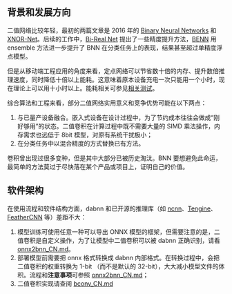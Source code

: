 ## 背景和发展方向

二值网络比较年轻，最初的两篇文章是 2016 年的 [Binary Neural Networks](https://arxiv.org/abs/1602.02830) 和 [XNOR-Net](https://arxiv.org/abs/1603.05279)。后续的工作中，[Bi-Real Net](https://arxiv.org/abs/1808.00278) 提出了一些精度提升方法，[BENN](https://arxiv.org/abs/1806.07550v2) 用 ensemble 方法进一步提升了 BNN 在分类任务上的表现，结果甚至超过单精度浮点模型。

但是从移动端工程应用的角度来看，定点网络可以节省数十倍的内存、提升数倍推理速度，同时降低十倍以上能耗。这意味着原本设备充电一次只能用一个小时，现在理论上可以用十小时以上。能耗相关可参见[相关测试](https://camo.githubusercontent.com/e725038be60ce4bb698b22480603b636a92beeaf/687474703a2f2f66696c652e656c656366616e732e636f6d2f776562312f4d30302f35352f37392f7049594241467373565f5341504f63534141435742546f6d6531633033392e706e67)。

综合算法和工程来看，部分二值网络实用意义和竞争优势可能在以下两点：

1. 与已量产设备融合。嵌入式设备在设计过程中，为了节约成本往往会做成“刚好够用”的状态。二值卷积在计算过程中既不需要大量的 SIMD 乘法操作，内存需求也远低于 8bit 模型，对原有系统干扰极小；
2. 在分类任务中以混合精度的方式替换已有方法。

卷积曾出现过很多变种，但是其中大部分已被历史淘汰。BNN 要想避免此命运，最简单的方法莫过于尽快落在某个产品或项目上，证明自己的价值。


## 软件架构
在使用流程和软件结构方面，dabnn 和已开源的推理库（如 [ncnn](https://github.com/Tencent/ncnn)、[Tengine](https://github.com/OAID/Tengine)、[FeatherCNN](https://github.com/Tencent/FeatherCNN) 等）差距不大：

1. 模型训练可使用任意一种可以导出 ONNX 模型的框架，但需要注意的是，二值卷积是自定义操作，为了让模型中二值卷积可以被 dabnn 正确识别，请看 [onnx2bnn_CN.md](onnx2bnn_CN.md)。
1. 部署模型前需要把 onnx 格式转换成 dabnn 内部格式。在转换过程中，会把二值卷积的权重转换为 1-bit （而不是默认的 32-bit），大大减小模型文件的体积。流程和**注意事项**可参照 [onnx2bnn_CN.md](onnx2bnn_CN.md)；
3. 二值卷积实现请查阅 [bconv_CN.md](bconv_CN.md)

